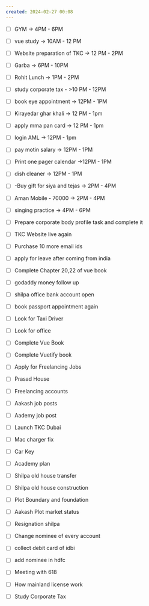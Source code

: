 ```yaml
---
created: 2024-02-27 00:08
---
```


- [ ] GYM -> 4PM - 6PM 
- [ ] vue study -> 10AM - 12 PM
- [ ] Website preparation of TKC -> 12 PM - 2PM
- [ ] Garba -> 6PM - 10PM
- [ ] Rohit Lunch -> 1PM - 2PM


- [ ] study corporate tax - >10 PM - 12PM
- [ ] book eye appointment -> 12PM - 1PM
- [ ] Kirayedar ghar khali -> 12 PM  - 1pm 
- [ ] apply mma pan card -> 12 PM -  1pm
- [ ] login AML -> 12PM - 1pm 
- [ ] pay motin salary -> 12PM - 1PM 
- [ ]  Print one pager calendar ->12PM - 1PM
- [ ] dish cleaner -> 12PM - 1PM 
- [ ] -Buy gift for siya and tejas -> 2PM - 4PM
- [ ] Aman Mobile - 70000 -> 2PM - 4PM
- [ ] singing practice -> 4PM - 6PM





- [ ] Prepare corporate body profile task and complete it
- [ ] TKC Website live again
- [ ] Purchase 10 more email ids
- [ ] apply for leave after coming from india
- [ ] Complete Chapter 20,22 of vue book
- [ ] godaddy money follow up
- [ ] shilpa office bank account open
- [ ] book passport appointment again
- [ ] Look for Taxi Driver
- [ ] Look for office
- [ ] Complete Vue Book 
- [ ] Complete Vuetify book
- [ ] Apply for Freelancing Jobs
- [ ] Prasad House 
- [ ] Freelancing accounts
- [ ] Aakash job posts
- [ ] Aademy job post
- [ ] Launch TKC Dubai
- [ ] Mac charger fix
- [ ] Car Key 
- [ ] Academy plan 
- [ ] Shilpa old house transfer
- [ ] Shilpa old house construction
- [ ] Plot Boundary and foundation 
- [ ] Aakash Plot market status
- [ ] Resignation shilpa
- [ ] Change nominee of every account
- [ ] collect debit card of idbi
- [ ] add nominee in hdfc 
- [ ] Meeting with 618
- [ ] How mainland license work
- [ ] Study Corporate Tax